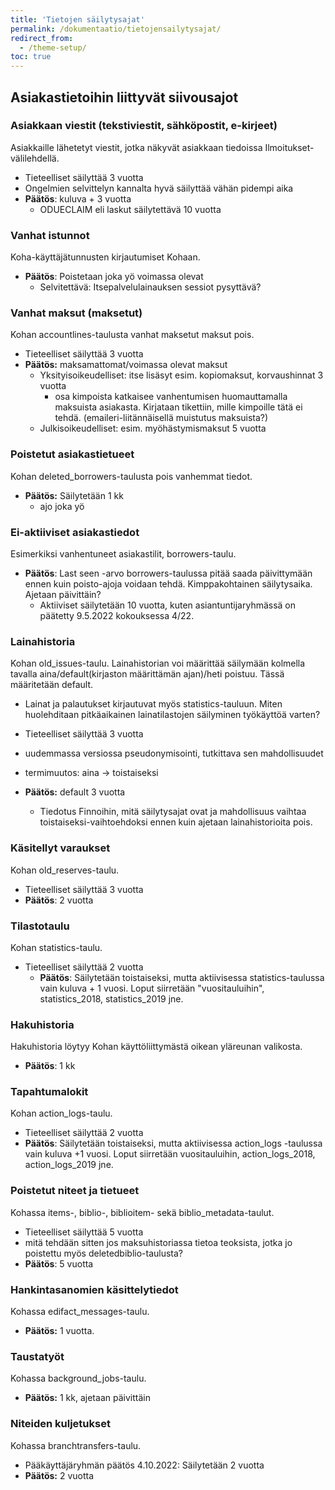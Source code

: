 ```yaml
---
title: 'Tietojen säilytysajat'
permalink: /dokumentaatio/tietojensailytysajat/
redirect_from:
  - /theme-setup/
toc: true
---
```


## Asiakastietoihin liittyvät siivousajot

### Asiakkaan viestit (tekstiviestit, sähköpostit, e-kirjeet) 

Asiakkaille lähetetyt viestit, jotka näkyvät asiakkaan tiedoissa Ilmoitukset-välilehdellä.
* Tieteelliset säilyttää 3 vuotta 
* Ongelmien selvittelyn kannalta hyvä säilyttää vähän pidempi aika
* **Päätös**: kuluva + 3 vuotta
  * ODUECLAIM eli laskut säilytettävä 10 vuotta

### Vanhat istunnot

Koha-käyttäjätunnusten kirjautumiset Kohaan.

* **Päätös**: Poistetaan joka yö voimassa olevat
  * Selvitettävä: Itsepalvelulainauksen sessiot pysyttävä?

### Vanhat maksut (maksetut) 

Kohan accountlines-taulusta vanhat maksetut maksut pois.

* Tieteelliset säilyttää 3 vuotta 
* **Päätös:** maksamattomat/voimassa olevat maksut
  * Yksityisoikeudelliset: itse lisäsyt esim. kopiomaksut, korvaushinnat 3 vuotta
    * osa kimpoista katkaisee vanhentumisen huomauttamalla maksuista asiakasta. Kirjataan tikettiin, mille kimpoille tätä ei tehdä. (emaileri-liitännäisellä muistutus maksuista?)
  * Julkisoikeudelliset: esim. myöhästymismaksut 5 vuotta

### Poistetut asiakastietueet

Kohan deleted_borrowers-taulusta pois vanhemmat tiedot.

* **Päätös:** Säilytetään 1 kk 
  * ajo joka yö


### Ei-aktiiviset asiakastiedot

Esimerkiksi vanhentuneet asiakastilit, borrowers-taulu.

* **Päätös**: Last seen -arvo borrowers-taulussa pitää saada päivittymään ennen kuin poisto-ajoja voidaan tehdä. Kimppakohtainen säilytysaika. Ajetaan päivittäin?
  * Aktiiviset säilytetään 10 vuotta, kuten asiantuntijaryhmässä on päätetty 9.5.2022 kokouksessa 4/22.

### Lainahistoria

Kohan old_issues-taulu. Lainahistorian voi määrittää säilymään kolmella tavalla aina/default(kirjaston määrittämän ajan)/heti poistuu. Tässä määritetään default. 

* Lainat ja palautukset kirjautuvat myös statistics-tauluun. Miten huolehditaan pitkäaikainen lainatilastojen säilyminen työkäyttöä varten? 
* Tieteelliset säilyttää 3 vuotta 
* uudemmassa versiossa pseudonymisointi, tutkittava sen mahdollisuudet
* termimuutos: aina -> toistaiseksi

* **Päätös:** default 3 vuotta
  * Tiedotus Finnoihin, mitä säilytysajat ovat ja mahdollisuus vaihtaa toistaiseksi-vaihtoehdoksi ennen kuin ajetaan lainahistorioita pois.


### Käsitellyt varaukset

Kohan old_reserves-taulu.

* Tieteelliset säilyttää 3 vuotta
* **Päätös**: 2 vuotta

### Tilastotaulu

Kohan statistics-taulu.

* Tieteelliset säilyttää 2 vuotta
  * **Päätös**: Säilytetään toistaiseksi, mutta aktiivisessa statistics-taulussa vain kuluva + 1 vuosi. Loput siirretään "vuositauluihin", statistics_2018, statistics_2019 jne.

### Hakuhistoria

Hakuhistoria löytyy Kohan käyttöliittymästä oikean yläreunan valikosta.

* **Päätös**: 1 kk

### Tapahtumalokit

Kohan action_logs-taulu.

* Tieteelliset säilyttää 2 vuotta
* **Päätös**: Säilytetään toistaiseksi, mutta aktiivisessa action_logs -taulussa vain kuluva +1 vuosi. Loput siirretään vuositauluihin, action_logs_2018, action_logs_2019 jne.

### Poistetut niteet ja tietueet 

Kohassa items-, biblio-, biblioitem- sekä biblio_metadata-taulut.

* Tieteelliset säilyttää 5 vuotta
* mitä tehdään sitten jos maksuhistoriassa tietoa teoksista, jotka jo poistettu myös deletedbiblio-taulusta?
* **Päätös**: 5 vuotta

### Hankintasanomien käsittelytiedot

Kohassa edifact_messages-taulu.

* **Päätös:** 1 vuotta.

### Taustatyöt

Kohassa background_jobs-taulu.

* **Päätös:** 1 kk, ajetaan päivittäin

### Niteiden kuljetukset

Kohassa branchtransfers-taulu.

* Pääkäyttäjäryhmän päätös 4.10.2022: Säilytetään 2 vuotta
* **Päätös:** 2 vuotta
